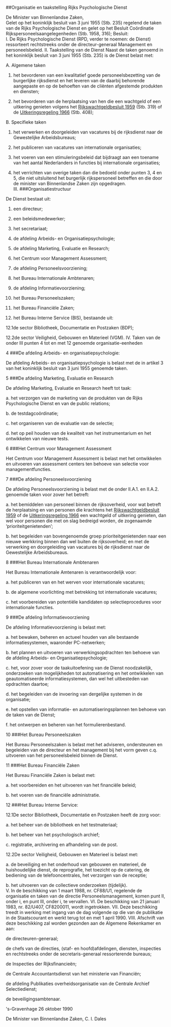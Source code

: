 <meta http-equiv='Content-Type' content='text/html; charset=utf-8' />

##Organisatie en taakstelling Rijks Psychologische Dienst

De Minister van Binnenlandse Zaken,  
Gelet op het koninklijk besluit van 3 juni 1955 (Stb. 235) regelend de taken van de Rijks Psychologische Dienst en gelet op het Besluit Coördinatie Rijkspersoneelsaangelegenheden (Stb. 1958, 316);
Besluit:    
I. De Rijks Psychologische Dienst (RPD, verder te noemen: de Dienst) ressorteert rechtstreeks onder de directeur-generaal Management en personeelsbeleid.
II. Taakstelling van de Dienst Naast de taken genoemd in het koninklijk besluit van 3 juni 1955 (Stb. 235) is de Dienst belast met: 

A. Algemene taken  

1. het bevorderen van een kwalitatief goede personeelsbezetting van de burgerlijke rijksdienst en het leveren van de daarbij behorende aangepaste en op de behoeften van de cliënten afgestemde produkten en diensten; 

2. het bevorderen van de herplaatsing van hen die een wachtgeld of een uitkering genieten volgens het [Rijkswachtgeldbesluit 1959](../../../../../../../../AMvB/rijkswachtgeldbesluit/1959/BWBR0002326/README.md) (Stb. 319) of de [Uitkeringsregeling 1966](../../../../../../../../AMvB/uitkeringsregeling/1966/BWBR0002537/README.md) (Stb. 408);  

B. Specifieke taken  

1. het verwerken en doorgeleiden van vacatures bij de rijksdienst naar de Gewestelijke Arbeidsbureaus; 

2. het publiceren van vacatures van internationale organisaties; 

3. het voeren van een stimuleringsbeleid dat bijdraagt aan een toename van het aantal Nederlanders in functies bij internationale organisaties; 

4. het verrichten van overige taken dan die bedoeld onder punten 3, 4 en 5, die niet uitsluitend het burgerlijk rijkspersoneel betreffen en die door de minister van Binnenlandse Zaken zijn opgedragen.  
III. 
###Organisatiestructuur

De Dienst bestaat uit: 

1. een directeur; 

2. een beleidsmedewerker; 

3. het secretariaat; 

4. de afdeling Arbeids- en Organisatiepsychologie; 

5. de afdeling Marketing, Evaluatie en Research; 

6. het Centrum voor Management Assessment; 

7. de afdeling Personeelsvoorziening; 

8. het Bureau Internationale Ambtenaren; 

9. de afdeling Informatievoorziening; 

10. het Bureau Personeelszaken; 

11. het Bureau Financiële Zaken; 

12. het Bureau Interne Service (BIS), bestaande uit:  

12.1de sector Bibliotheek, Documentatie en Postzaken (BDP);

12.2de sector Veiligheid, Gebouwen en Materieel (VGM). 
IV. Taken van de onder III punten 4 tot en met 12 genoemde organisatie-eenheden  

4
###De afdeling Arbeids- en organisatiepsychologie: 

De afdeling Arbeids- en organisatiepsychologie is belast met de in artikel 3 van het koninklijk besluit van 3 juni 1955 genoemde taken.  

5
###De afdeling Marketing, Evaluatie en Research 

De afdeling Marketing, Evaluatie en Research heeft tot taak: 

a. het verzorgen van de marketing van de produkten van de Rijks Psychologische Dienst en van de public relations; 

b. de testdagcoördinatie; 

c. het organiseren van de evaluatie van de selectie; 

d. het op peil houden van de kwaliteit van het instrumentarium en het ontwikkelen van nieuwe tests.   

6
###Het Centrum voor Management Assessment 

Het Centrum voor Management Assessment is belast met het ontwikkelen en uitvoeren van assessment centers ten behoeve van selectie voor managementfuncties.  

7
###De afdeling Personeelsvoorziening 

De afdeling Personeelsvoorziening is belast met de onder II.A.1. en II.A.2. genoemde taken voor zover het betreft:  

a. het bemiddelen van personeel binnen de rijksoverheid, voor wat betreft de herplaatsing en van personen die krachtens het [Rijkswachtgeldbesluit 1959](../../../../../../../../AMvB/rijkswachtgeldbesluit/1959/BWBR0002326/README.md) of de [Uitkeringsregeling 1966](../../../../../../../../AMvB/uitkeringsregeling/1966/BWBR0002537/README.md) een wachtgeld of uitkering genieten, dan wel voor personen die met on slag bedreigd worden, de zogenaamde ‘prioriteitgenietenden’; 

b. het begeleiden van bovengenoemde groep prioriteitgenietenden naar een nieuwe werkkring binnen dan wel buiten de rijksoverheid;  en met de verwerking en doorgeleiding van vacatures bij de rijksdienst naar de Gewestelijke Arbeidsbureaus.   

8
###Het Bureau Internationale Ambtenaren

Het Bureau Internationale Amtenaren is verantwoordelijk voor: 

a. het publiceren van en het werven voor internationale vacatures; 

b. de algemene voorlichting met betrekking tot internationale vacatures; 

c. het voorbereiden van potentiële kandidaten op selectieprocedures voor internationale functies.   

9
###De afdeling Informatievoorziening 

De afdeling Informatievoorziening is belast met:

a. het bewaken, beheren en actueel houden van alle bestaande informatiesystemen, waaronder PC-netwerken; 

b. het plannen en uitvoeren van verwerkingsopdrachten ten behoeve van de afdeling Arbeids- en Organisatiepsychologie; 

c. het, voor zover voor de taakuitoefening van de Dienst noodzakelijk, onderzoeken van mogelijkheden tot automatisering en het ontwikkelen van geautomatiseerde informatiesystemen, dan wel het uitbesteden van opdrachten daartoe; 

d. het begeleiden van de invoering van dergelijke systemen in de organisatie; 

e. het opstellen van informatie- en automatiseringsplannen ten behoeve van de taken van de Dienst; 

f. het ontwerpen en beheren van het formulierenbestand.   

10
###Het Bureau Personeelszaken 

Het Bureau Personeelszaken is belast met het adviseren, ondersteunen en begeleiden van de directeur en het management bij het vorm geven c.q. uitvoeren van het personeelsbeleid binnen de Dienst.  

11
###Het Bureau Financiële Zaken

Het Bureau Financiële Zaken is belast met:  

a. het voorbereiden en het uitvoeren van het financiële beleid; 

b. het voeren van de financiële administratie.   

12
###Het Bureau Interne Service: 

12.1De sector Bibliotheek, Documentatie en Postzaken heeft de zorg voor:

a. het beheer van de bibliotheek en het testmateriaal; 

b. het beheer van het psychologisch archief; 

c. registratie, archivering en afhandeling van de post.  

12.2De sector Veiligheid, Gebouwen en Materieel is belast met:

a. de beveiliging en het onderhoud van gebouwen en materieel, de huishoudelijke dienst, de reprografie, het toezicht op de catering, de bediening van de telefooncentrales, het verzorgen van de receptie; 

b. het uitvoeren van de collectieve onderzoeken (tijdelijk).   
V. In de beschikking van 1 maart 1988, nr. CF88/U1, regelende de organisatie en taken van de directie Personeelsmanagement, komen punt II, onder i, en punt III, onder i, te vervallen.
VI. De beschikking van 21 januari 1983, nr. 82/U407, CF8200011, wordt ingetrokken.
VII. Deze beschikking treedt in werking met ingang van de dag volgende op die van de publikatie in de Staatscourant en werkt terug tot en met 1 april 1990.
VIII. Afschrift van deze beschikking zal worden gezonden aan de Algemene Rekenkamer en aan:  

de directeuren-generaal;  

de chefs van de directies, (staf- en hoofd)afdelingen, diensten, inspecties en rechtstreeks onder de secretaris-generaal ressorterende bureaus;  

de Inspecties der Rijksfinancieën;  

de Centrale Accountantsdienst van het ministerie van Financiën;  

de afdeling Publikaties overheidsorganisatie van de Centrale Archief Selectiedienst;  

de beveiligingsambtenaar.      

's-Gravenhage 
26 oktober 1990    

De 
Minister van Binnenlandse Zaken, 
C. I. Dales      
